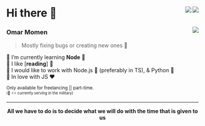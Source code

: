 <h1 align="left">Hi there 👋<a href="https://commits.top/egypt"><img align="right" src="https://en2bnd5v3totrva.m.pipedream.net"/></a><img align="right" src="https://enq2tsi38eur1vl.m.pipedream.net" /></h1>

<picture>
<img align="right" src="https://media.giphy.com/media/13HgwGsXF0aiGY/giphy.gif" />
</picture> 

### Omar Momen
> Mostly fixing bugs or creating new ones 🐞

🔹 I’m currently learning **Node** 💙  
🔸 I like [**reading**] 📘  
🔹 I would like to work with Node.js 💚 (preferably in TS), & Python 🐍  
🔸 In love with JS ❤  

<sup>Only available for freelancing || part-time.  
<sup>(👮 ⭐⭐ currently serving in the military)</sup><hr />
<div align="center">
  <b>All we have to do is to decide what we will do with the time that is given to us</b>
</div>
